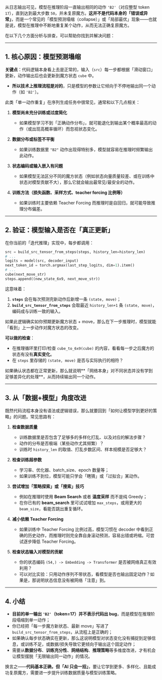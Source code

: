 从日志输出可见，模型在推理阶段一直输出相同的动作 `'B2'`（对应整型 token `17`），直到达到最大步数 `50`，并未复原魔方。**这并不是代码本身的「错误或异常」**，而是一个常见的「模型预测塌缩（collapse）」或「局部最优」现象——也就是说，模型在推理中不断地重复某个动作，从而无法正确复原魔方。

在以下几个方面分析与排查，可以帮助你找到并解决问题：

---

## 1\. 核心原因：模型预测塌缩

**关键点**：代码逻辑本身看上去是正常的，输入（`src`）每一步都根据「滑动窗口」更新，动作输出后也会更新到魔方状态 `cube` 中。  
- **所以技术上推理流程是对的**，只是模型的参数让它倾向于不停地输出同一个动作（如 `'B2'`）。  

此类「单一动作重复」在序列生成任务中很常见，通常和以下几点相关：

1. **模型尚未充分训练或过度简化**  
   - 如果模型学习不到「正确动作分布」，就可能退化到输出某个概率最高的动作（或出现高概率循环）而忽视状态变化。  

2. **数据分布或标签不平衡**  
   - 如果训练数据里 `"B2"` 动作出现得特别多，模型就容易在推理时频繁输出此动作。  

3. **状态编码或输入嵌入有问题**  
   - 如果模型无法区分不同的魔方状态（例如状态向量质量较差、或在训练中状态对模型贡献不大），那么它就会输出最常见/最安全的动作。  

4. **训练方法（损失函数、采样方式、teacher forcing 比例等）**  
   - 如果训练时主要依赖 Teacher Forcing 而推理时是自回归，就可能导致推理分布偏差。  

---

## 2\. 验证：模型输入是否在「真正更新」

在你当前的「迭代推理」实现中，每步都调用：

```python
src = build_src_tensor_from_steps(steps, history_len=history_len)
# ...
logits = model(src, decoder_input)
next_token_id = torch.argmax(last_step_logits, dim=1).item()
# ...
cube(next_move_str)
steps.append((new_state_6x9, next_move_str))
```

这意味着：  
1. **`steps`** 会在每次预测完新动作后新增一条 `(state, move)`；  
2. **`build_src_tensor_from_steps`** 会取最近 `history_len+1` 条 `(state, move)`，编码成与训练一致的输入。  

如果此逻辑确实如你预期更新魔方状态 + move，那么在下一步推理时，模型就能「看到」上一步动作对魔方状态的改变。  

**可以做的检查**：  
- 在推理循环里打印/检查 `cube_to_6x9(cube)` 的内容，看看每一步之后魔方的状态有没有**真实变化**。  
- 在 `steps` 里存储的 `(state, move)` 是否与实际执行的相符？  

如果确认状态都在正常更新，那么就说明**「网络本身」对不同状态并没有学到足够差异化的处理**，从而持续输出同一个动作。

---

## 3\. 从「数据+模型」角度改进

既然代码流程本身没有语法或逻辑错误，那么就要回到「如何让模型学到更好的策略」的问题。常见思路有：

1. **检查数据质量**  
   - 训练数据里是否包含了足够多的多样化打乱、以及对应的解法步骤？  
   - 动作的分布是否极端（某些动作尤其频繁）？  
   - 训练时 `history_len` 的取值、打乱步数区间、样本规模是否足够大？

2. **检查训练超参数**  
   - 学习率、优化器、batch_size、epoch 数量等；  
   - 如果训练不到位，模型可能只学会「瞎猜」或「过拟合」某动作。  

3. **尝试增加「策略探索」或「搜索」技巧**  
   - 例如在推理时使用 **Beam Search** 或者 **温度采样** 而不是纯 Greedy；  
   - 在你已有的 **beam_search** 里可试试增加 `max_steps`，或用更大的 `beam_size`，看能否跳出重复循环。  

4. **减小依赖 Teacher Forcing**  
   - 如果训练中 Teacher Forcing 比例过高，模型习惯在 decoder 中看到正确的历史动作，而推理时则完全靠自身滚动预测，容易出错或坍缩。可尝试逐步降低 Teacher Forcing。  

5. **检查状态输入对模型的贡献**  
   - 你的状态编码 `(54,) -> Embedding -> Transformer` 是否被网络真正有效利用？  
   - 可以对比实验：只用动作序列不带状态，看模型是否也输出固定动作？如果是，那说明状态信息没有被网络「注意」到。  

---

## 4\. 小结

- **目前的单一输出 `'B2'`（token=17）并不表示代码出 bug**，而是模型在推理阶段塌缩到单一动作；  
- 你已经把「每一步魔方新状态、最新 move」写进了 `build_src_tensor_from_steps`，从流程上是正确的；  
- 如果确认每步状态确实在更新，那么这说明模型对状态变化没有捕捉到足够信息，或训练不足，或数据/损失导致它更倾向于输出这个固定动作；  
- 需要从**数据分布**、**训练充分性**、**网络结构**、**推理策略**等多维度改进，才有机会让模型摆脱「无限输出同一动作」的情况。

换言之——**代码基本正确，但「AI 只会一招」**，要让它学到更多、多样化、且能成功复原魔方，需要进一步提升训练数据质量与模型训练策略。